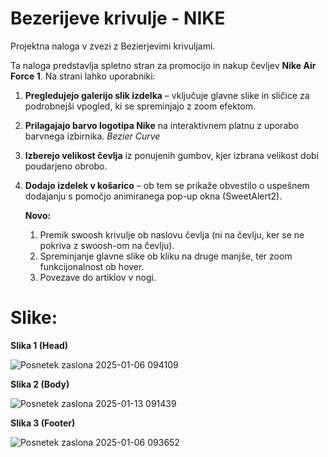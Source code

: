 # Bezerijeve krivulje - NIKE
Projektna naloga v zvezi z Bezierjevimi krivuljami.

Ta naloga predstavlja spletno stran za promocijo in nakup čevljev **Nike Air Force 1**. Na strani lahko uporabniki: 
 
1. **Pregledujejo galerijo slik izdelka** – vključuje glavne slike in sličice za podrobnejši vpogled, ki se spreminjajo z zoom efektom.
2. **Prilagajajo barvo logotipa Nike** na interaktivnem platnu z uporabo barvnega izbirnika. *Bezier Curve*
3. **Izberejo velikost čevlja** iz ponujenih gumbov, kjer izbrana velikost dobi poudarjeno obrobo.
4. **Dodajo izdelek v košarico** – ob tem se prikaže obvestilo o uspešnem dodajanju s pomočjo animiranega pop-up okna (SweetAlert2).



   **Novo:**
   1. Premik swoosh krivulje ob naslovu čevlja (ni na čevlju, ker se ne pokriva z swoosh-om na čevlju).
   2. Spreminjanje glavne slike ob kliku na druge manjše, ter zoom funkcijonalnost ob hover.
   3. Povezave do artiklov v nogi.
   

# Slike:
**Slika 1 (Head)**

![Posnetek zaslona 2025-01-06 094109](https://github.com/user-attachments/assets/0d28aa69-7b7a-4d7e-bd7a-cc09caeaf7f4)



**Slika 2 (Body)**

![Posnetek zaslona 2025-01-13 091439](https://github.com/user-attachments/assets/7cb1cb6b-f5a4-46ff-8d22-ad0ecc014a35)



**Slika 3 (Footer)**

![Posnetek zaslona 2025-01-06 093652](https://github.com/user-attachments/assets/cf8b2170-d7b1-4d56-9b9d-784d70d2d15d)
